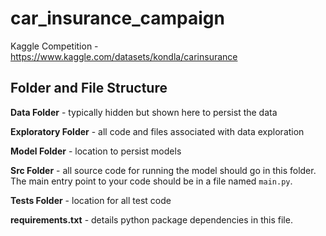 # car_insurance_campaign
Kaggle Competition - https://www.kaggle.com/datasets/kondla/carinsurance

## Folder and File Structure
**Data Folder** - typically hidden but shown here to persist the data

**Exploratory Folder** - all code and files associated with data exploration

**Model Folder** - location to persist models

**Src Folder** - all source code for running the model should go in this folder.  The main entry point to your code should be in a file named ```main.py```.

**Tests Folder** - location for all test code

**requirements.txt** - details python package dependencies in this file. 
